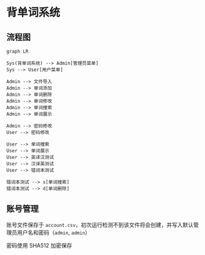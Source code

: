 # 背单词系统

## 流程图

```mermaid
graph LR

Sys(背单词系统) --> Admin[管理员菜单]
Sys --> User[用户菜单]

Admin --> 文件导入
Admin --> 单词添加
Admin --> 单词删除
Admin --> 单词修改
Admin --> 单词搜索
Admin --> 单词展示

Admin --> 密码修改
User --> 密码修改

User --> 单词搜索
User --> 单词展示
User --> 英译汉测试
User --> 汉译英测试
User --> 错词本测试

错词本测试 --> s[单词搜索]
错词本测试 --> d[单词删除]
```

## 账号管理

账号文件保存于 `account.csv`，初次运行检测不到该文件将会创建，并写入默认管理员用户名和密码（`admin`, `admin`）

密码使用 SHA512 加密保存

